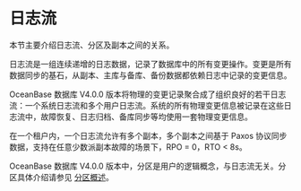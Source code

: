 # 日志流

本节主要介绍日志流、分区及副本之间的关系。

日志流是一组连续递增的日志数据，记录了数据库中的所有变更操作。变更是所有数据同步的基石，从副本、主库与备库、备份数据都依赖日志中记录的变更信息。

OceanBase 数据库 V4.0.0 版本将物理的变更记录聚合成了组织良好的若干日志流：一个系统日志流和多个用户日志流。系统的所有物理变更信息被记录在这些日志流中，故障恢复、日志归档、备库同步等均使用一套物理变更信息。

在一个租户内，一个日志流允许有多个副本，多个副本之间基于 Paxos 协议同步数据，支持在任意少数派副本故障的场景下，RPO = 0，RTO < 8s。

OceanBase 数据库 V4.0.0 版本中，分区是用户的逻辑概念，与日志流无关。分区具体介绍请参见 [分区概述](../../../../500.administrator-guide/800.distributed-storage-management/200.manage-partition-table/100.partition-overview-6.md)。
